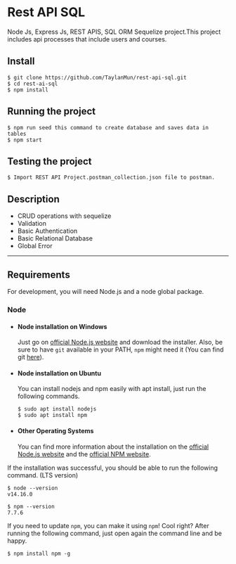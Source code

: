 # Rest API SQL

Node Js, Express Js, REST APIS, SQL ORM Sequelize project.This project includes api processes that include users and courses.

## Install
    $ git clone https://github.com/TaylanMun/rest-api-sql.git
    $ cd rest-ai-sql
    $ npm install

## Running the project
    $ npm run seed this command to create database and saves data in tables
    $ npm start

## Testing the project
    $ Import REST API Project.postman_collection.json file to postman.

## Description
- CRUD operations with sequelize
- Validation
- Basic Authentication
- Basic Relational Database
- Global Error

---
## Requirements

For development, you will need Node.js and a node global package.

### Node
- #### Node installation on Windows

  Just go on [official Node.js website](https://nodejs.org/) and download the installer.
Also, be sure to have `git` available in your PATH, `npm` might need it (You can find git [here](https://git-scm.com/)).

- #### Node installation on Ubuntu

  You can install nodejs and npm easily with apt install, just run the following commands.

      $ sudo apt install nodejs
      $ sudo apt install npm

- #### Other Operating Systems
  You can find more information about the installation on the [official Node.js website](https://nodejs.org/) and the [official NPM website](https://npmjs.org/).

If the installation was successful, you should be able to run the following command. (LTS version)

    $ node --version
    v14.16.0

    $ npm --version
    7.7.6

If you need to update `npm`, you can make it using `npm`! Cool right? After running the following command, just open again the command line and be happy.

    $ npm install npm -g